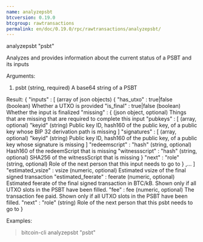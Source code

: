 ```yaml
---
name: analyzepsbt
btcversion: 0.19.0
btcgroup: rawtransactions
permalink: en/doc/0.19.0/rpc/rawtransactions/analyzepsbt/
---
```


analyzepsbt "psbt"

Analyzes and provides information about the current status of a PSBT and its inputs

Arguments:
1. psbt    (string, required) A base64 string of a PSBT

Result:
{
  "inputs" : [                      (array of json objects)
    {
      "has_utxo" : true|false     (boolean) Whether a UTXO is provided
      "is_final" : true|false     (boolean) Whether the input is finalized
      "missing" : {               (json object, optional) Things that are missing that are required to complete this input
        "pubkeys" : [             (array, optional)
          "keyid"                 (string) Public key ID, hash160 of the public key, of a public key whose BIP 32 derivation path is missing
        ]
        "signatures" : [          (array, optional)
          "keyid"                 (string) Public key ID, hash160 of the public key, of a public key whose signature is missing
        ]
        "redeemscript" : "hash"   (string, optional) Hash160 of the redeemScript that is missing
        "witnessscript" : "hash"  (string, optional) SHA256 of the witnessScript that is missing
      }
      "next" : "role"             (string, optional) Role of the next person that this input needs to go to
    }
    ,...
  ]
  "estimated_vsize" : vsize       (numeric, optional) Estimated vsize of the final signed transaction
  "estimated_feerate" : feerate   (numeric, optional) Estimated feerate of the final signed transaction in BTC/kB. Shown only if all UTXO slots in the PSBT have been filled.
  "fee" : fee                     (numeric, optional) The transaction fee paid. Shown only if all UTXO slots in the PSBT have been filled.
  "next" : "role"                 (string) Role of the next person that this psbt needs to go to
}

Examples:
> bitcoin-cli analyzepsbt "psbt"


